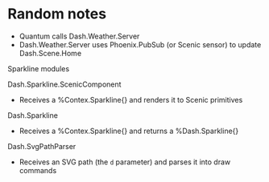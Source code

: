 # Random notes

- Quantum calls Dash.Weather.Server
- Dash.Weather.Server uses Phoenix.PubSub (or Scenic sensor) to update Dash.Scene.Home

Sparkline modules

Dash.Sparkline.ScenicComponent
- Receives a %Contex.Sparkline{} and renders it to Scenic primitives

Dash.Sparkline
- Receives a %Contex.Sparkline{} and returns a %Dash.Sparkline{}

Dash.SvgPathParser
- Receives an SVG path (the `d` parameter) and parses it into draw commands
